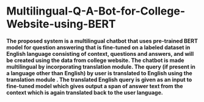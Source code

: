 # Multilingual-Q-A-Bot-for-College-Website-using-BERT
**The proposed system is a multilingual chatbot that uses  pre-trained BERT model for question answering that is fine-tuned on a labeled dataset in English language consisting of context, questions and answers, and will be created using the data from college website. The chatbot is made multilingual by incorporating translation module. The  query (if present in a language other than English) by user is translated to English using the translation module . The translated English query is given as an input to fine-tuned model which gives output a span of answer text from the context which is again translated back to the user language.**
